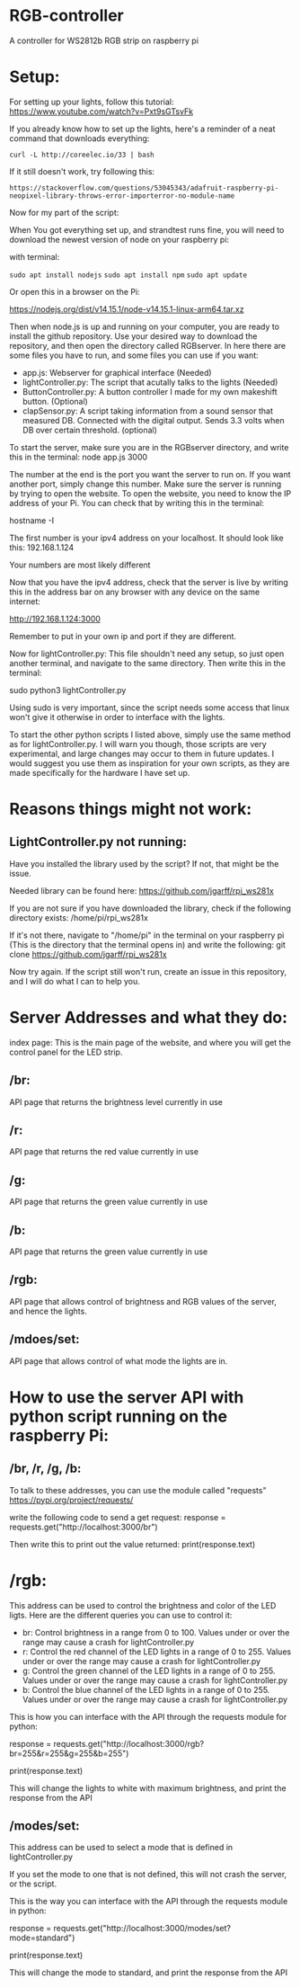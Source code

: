 # RGB-controller
A controller for WS2812b RGB strip on raspberry pi

# Setup:
For setting up your lights, follow this tutorial:
https://www.youtube.com/watch?v=Pxt9sGTsvFk

If you already know how to set up the lights, here's a reminder of a neat command that downloads everything:

`curl -L http://coreelec.io/33 | bash`

If it still doesn't work, try following this:

`https://stackoverflow.com/questions/53045343/adafruit-raspberry-pi-neopixel-library-throws-error-importerror-no-module-name`

Now for my part of the script:

When You got everything set up, and strandtest runs fine, you will need to download the newest version of node on your raspberry pi:

with terminal:

`sudo apt install nodejs`
`sudo apt install npm`
`sudo apt update`

Or open this in a browser on the Pi:

https://nodejs.org/dist/v14.15.1/node-v14.15.1-linux-arm64.tar.xz


Then when node.js is up and running on your computer, you are ready to install the github repository.
Use your desired way to download the repository, and then open the directory called RGBserver. 
In here there are some files you have to run, and some files you can use if you want:

* app.js: Webserver for graphical interface (Needed)
* lightController.py: The script that acutally talks to the lights (Needed)
* ButtonController.py: A button controller I made for my own makeshift button. (Optional)
* clapSensor.py: A script taking information from a sound sensor that measured DB. Connected with the digital output. Sends 3.3 volts when DB over certain threshold. (optional)

To start the server, make sure you are in the RGBserver directory, and write this in the terminal: node app.js 3000

The number at the end is the port you want the server to run on. If you want another port, simply change this number.
Make sure the server is running by trying to open the website. To open the website, you need to know the IP address of your Pi. You can check that by writing this in the terminal:

hostname -I

The first number is your ipv4 address on your localhost. It should look like this: 192.168.1.124

Your numbers are most likely different

Now that you have the ipv4 address, check that the server is live by writing this in the address bar on any browser with any device on the same internet: 

http://192.168.1.124:3000

Remember to put in your own ip and port if they are different.

Now for lightController.py: This file shouldn't need any setup, so just open another terminal, and navigate to the same directory. Then write this in the terminal:

sudo python3 lightController.py

Using sudo is very important, since the script needs some access that linux won't give it otherwise in order to interface with the lights.

To start the other python scripts I listed above, simply use the same method as for lightController.py.
I will warn you though, those scripts are very experimental, and large changes may occur to them in future updates.
I would suggest you use them as inspiration for your own scripts, as they are made specifically for the hardware I have set up.

# Reasons things might not work:

## LightController.py not running:

Have you installed the library used by the script? If not, that might be the issue.

Needed library can be found here: https://github.com/jgarff/rpi_ws281x

If you are not sure if you have downloaded the library, check if the following directory exists: /home/pi/rpi_ws281x

If it's not there, navigate to "/home/pi" in the terminal on your raspberry pi (This is the directory that the terminal opens in) and write the following: git clone https://github.com/jgarff/rpi_ws281x

Now try again. If the script still won't run, create an issue in this repository, and I will do what I can to help you.

# Server Addresses and what they do:

index page: This is the main page of the website, and where you will get the control panel for the LED strip.

## /br: 

API page that returns the brightness level currently in use

## /r: 

API page that returns the red value currently in use

## /g: 

API page that returns the green value currently in use

## /b: 

API page that returns the green value currently in use

## /rgb: 

API page that allows control of brightness and RGB values of the server, and hence the lights.

## /mdoes/set: 

API page that allows control of what mode the lights are in.

# How to use the server API with python script running on the raspberry Pi:

## /br, /r, /g, /b: 

To talk to these addresses, you can use the module called "requests" https://pypi.org/project/requests/

write the following code to send a get request: response = requests.get("http://localhost:3000/br")

Then write this to print out the value returned: print(response.text)

# /rgb: 

This address can be used to control the brightness and color of the LED ligts. Here are the different queries you can use to control it:

* br: Control brightness in a range from 0 to 100. Values under or over the range may cause a crash for lightController.py
* r: Control the red channel of the LED lights in a range of 0 to 255. Values under or over the range may cause a crash for lightController.py
* g: Control the green channel of the LED lights in a range of 0 to 255. Values under or over the range may cause a crash for lightController.py
* b: Control the blue channel of the LED lights in a range of 0 to 255. Values under or over the range may cause a crash for lightController.py

This is how you can interface with the API through the requests module for python:

response = requests.get("http://localhost:3000/rgb?br=255&r=255&g=255&b=255")

print(response.text)

This will change the lights to white with maximum brightness, and print the response from the API

## /modes/set:

This address can be used to select a mode that is defined in lightController.py

If you set the mode to one that is not defined, this will not crash the server, or the script.

This is the way you can interface with the API through the requests module in python:

response = requests.get("http://localhost:3000/modes/set?mode=standard")

print(response.text)

This will change the mode to standard, and print the response from the API

